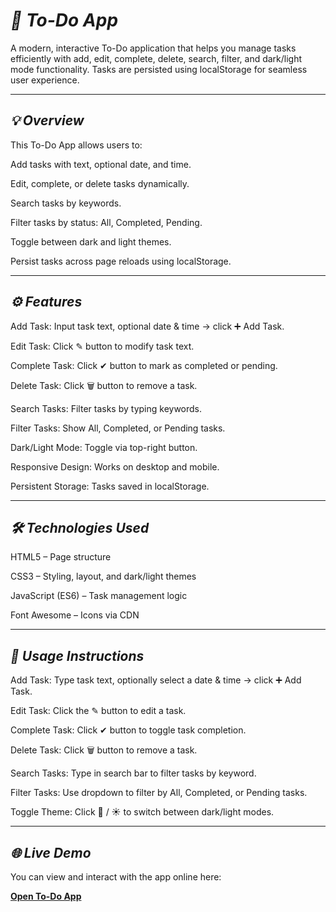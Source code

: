# *📝 To-Do App*

A modern, interactive To-Do application that helps you manage tasks efficiently with add, edit, complete, delete, search, filter, and dark/light mode functionality. Tasks are persisted using localStorage for seamless user experience.

---

## *💡 Overview*

This To-Do App allows users to:

Add tasks with text, optional date, and time.

Edit, complete, or delete tasks dynamically.

Search tasks by keywords.

Filter tasks by status: All, Completed, Pending.

Toggle between dark and light themes.

Persist tasks across page reloads using localStorage.

---

## *⚙️ Features*

Add Task: Input task text, optional date & time → click ➕ Add Task.

Edit Task: Click ✎ button to modify task text.

Complete Task: Click ✔ button to mark as completed or pending.

Delete Task: Click 🗑 button to remove a task.

Search Tasks: Filter tasks by typing keywords.

Filter Tasks: Show All, Completed, or Pending tasks.

Dark/Light Mode: Toggle via top-right button.

Responsive Design: Works on desktop and mobile.

Persistent Storage: Tasks saved in localStorage.

---

## *🛠️ Technologies Used*

HTML5 – Page structure

CSS3 – Styling, layout, and dark/light themes

JavaScript (ES6) – Task management logic

Font Awesome – Icons via CDN

---

## *🔧 Usage Instructions*

Add Task: Type task text, optionally select a date & time → click ➕ Add Task.

Edit Task: Click the ✎ button to edit a task.

Complete Task: Click ✔ button to toggle task completion.

Delete Task: Click 🗑 button to remove a task.

Search Tasks: Type in search bar to filter tasks by keyword.

Filter Tasks: Use dropdown to filter by All, Completed, or Pending tasks.

Toggle Theme: Click 🌙 / ☀️ to switch between dark/light modes.

---

## *🌐 Live Demo*

You can view and interact with the app online here:

[**Open To-Do App**](https://your-hosted-link.com)
